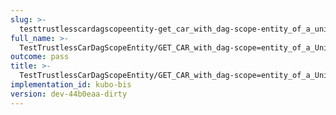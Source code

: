 ```yaml
---
slug: >-
  testtrustlesscardagscopeentity-get_car_with_dag-scope-entity_of_a_unixfs_file_(accept_header)-header_accept-ranges
full_name: >-
  TestTrustlessCarDagScopeEntity/GET_CAR_with_dag-scope=entity_of_a_UnixFS_file_(Accept_Header)/Header_Accept-Ranges
outcome: pass
title: >-
  TestTrustlessCarDagScopeEntity/GET_CAR_with_dag-scope=entity_of_a_UnixFS_file_(Accept_Header)/Header_Accept-Ranges
implementation_id: kubo-bis
version: dev-44b0eaa-dirty
---
```


